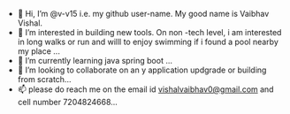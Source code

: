 - 👋 Hi, I’m @v-v15 i.e. my github user-name. My good name is Vaibhav Vishal.
- 👀 I’m interested in building new tools. On non -tech level, i am interested in long walks or run and willl to enjoy swimming if i found a pool nearby my place ...
- 🌱 I’m currently learning java spring boot ...
- 💞️ I’m looking to collaborate on an y application updgrade or building from scratch...
- 📫 please do reach me on the email id vishalvaibhav0@gmail.com and cell number 7204824668...

<!---
v-v15/v-v15 is a ✨ special ✨ repository because its `README.md` (this file) appears on your GitHub profile.
You can click the Preview link to take a look at your changes.
--->

